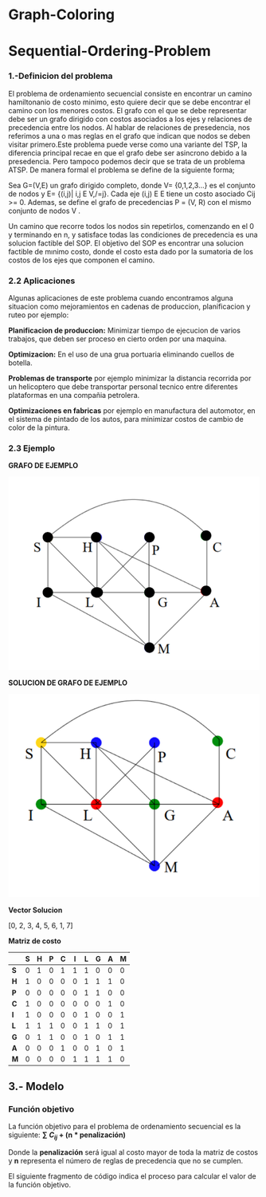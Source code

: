 # Graph-Coloring
# Sequential-Ordering-Problem



### 1.-Definicion del problema ###

El problema de ordenamiento secuencial consiste en encontrar un camino hamiltonanio de costo minimo, esto quiere decir que se debe encontrar el camino con los menores costos. El grafo con el que se debe representar debe ser un grafo dirigido con costos asociados a los ejes y relaciones de precedencia entre los nodos. Al hablar de relaciones de presedencia, nos referimos a una o mas reglas en el grafo que indican que nodos se deben visitar primero.Este problema puede verse como una variante del TSP, la diferencia principal recae en que el grafo debe ser asincrono debido a la presedencia. Pero tampoco podemos decir que se trata de un problema ATSP.
De manera formal el problema se define de la siguiente forma;

Sea G=(V,E) un grafo dirigido completo, donde V= {0,1,2,3...} es el conjunto de nodos y E= {(i,j)| i,j E V,/=j}. Cada eje (i,j) E E tiene un costo asociado Cij >= 0. Ademas, se define el grafo de precedencias P = (V, R) con el mismo conjunto de nodos V .

Un camino que recorre todos los nodos sin repetirlos, comenzando en el 0 y terminando en n, y satisface todas las condiciones de precedencia es una solucion factible del SOP. El objetivo del SOP es encontrar una solucion factible de mınimo costo, donde el costo esta dado por la sumatoria de los costos de los ejes que componen el camino.


### 2.2 Aplicaciones ###
Algunas aplicaciones de este problema cuando encontramos alguna situacion como mejoramientos en cadenas de produccion, planificacion y ruteo por ejemplo:

**Planificacion de produccion:** Minimizar tiempo de ejecucion de varios trabajos, que deben ser proceso en cierto orden por una maquina.

**Optimizacion:** En el uso de una grua portuaria eliminando cuellos de botella.

**Problemas de transporte** por ejemplo minimizar la distancia recorrida por un helicoptero que debe transportar personal tecnico entre diferentes plataformas en una compañia petrolera.

**Optimizaciones en fabricas** por ejemplo en manufactura del automotor, en el sistema de pintado de los autos, para minimizar costos de cambio de color de la pintura.

### 2.3 Ejemplo ### 
**GRAFO DE EJEMPLO**

![Grafo de ejemplo.](https://github.com/TranquilinoHG/Metaheuristicas/blob/main/grafoSinResolver.png)  

**SOLUCION DE GRAFO DE EJEMPLO**

![Solucion de Grafo de ejemplo.](https://github.com/TranquilinoHG/Metaheuristicas/blob/main/grafo.png)

**Vector Solucion**

[0, 2, 3, 4, 5, 6, 1, 7]

**Matriz de costo**


|  |S |H |P |C |I |L |G |A |M |
|--|--|--|--|--|--|--|--|--|--|
|**S** |0 |1 |0 |1 |1 |1 |0 |0 |0 |
|**H** |1 |0 |0 |0 |0 |1 |1 |1 |0 |
|**P** |0 |0 |0 |0 |0 |1 |1 |0 |0 |
|**C** |1 |0 |0 |0 |0 |0 |0 |1 |0 |
|**I** |1 |0 |0 |0 |0 |1 |0 |0 |1 |
|**L** |1 |1 |1 |0 |0 |1 |1 |0 |1 |
|**G** |0 |1 |1 |0 |0 |1 |0 |1 |1 |
|**A** |0 |0 |0 |1 |0 |0 |1 |0 |1 |
|**M** |0 |0 |0 |0 |1 |1 |1 |1 |0 |





## 3.- Modelo
### Función objetivo
La función objetivo para el problema de ordenamiento secuencial es la siguiente: **$\sum$ $C_{ij}$ + (n * penalización)**

Donde la **penalización** será igual al costo mayor de toda la matriz de costos y **n** representa el número de reglas de precedencia que no se cumplen.

El siguiente fragmento de código indica el proceso para calcular el valor de la función objetivo.
